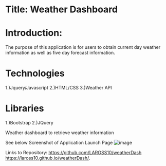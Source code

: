 # Title: Weather Dashboard
# Introduction: 
The purpose of this application is for users to obtain current day weather information as well as five day forecast information.
# Technologies
1.)Jquery/Javascript
2.)HTML/CSS
3.)Weather API
# Libraries
1.)Bootstrap
2.)JQuery

Weather dashboard to retrieve weather information

See below Screenshot of Application Launch Page
![image](https://user-images.githubusercontent.com/57839089/74687446-093c9480-519a-11ea-965f-0d0323e00d74.png)

Links to Repository:
https://github.com/LAROSS10/weatherDash
 https://laross10.github.io/weatherDash/.